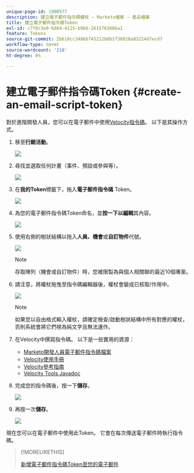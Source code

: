 ```yaml
---
unique-page-id: 1900577
description: 建立電子郵件指令碼權杖 — Marketo檔案 — 產品檔案
title: 建立電子郵件指令碼Token
exl-id: c7f8c3e0-6d64-4115-b9b6-261576360ba1
feature: Tokens
source-git-commit: 2b610cc3486b745212b0b1f36018a83214d7ecd7
workflow-type: tm+mt
source-wordcount: '218'
ht-degree: 0%

---
```


# 建立電子郵件指令碼Token {#create-an-email-script-token}

對於進階開發人員，您可以在電子郵件中使用[Velocity指令碼](https://velocity.apache.org/engine/1.7/user-guide.html)。 以下是其操作方式。

1. 移至&#x200B;**行銷活動**。

   ![](assets/ma.png)

1. 尋找並選取任何計畫（事件、預設或參與等）。

   ![](assets/image2014-9-17-22-3a21-3a24.png)

1. 在&#x200B;**我的Token**&#x200B;標籤下，拖入&#x200B;**電子郵件指令碼** Token。

   ![](assets/image2014-9-17-22-3a21-3a29.png)

1. 為您的電子郵件指令碼Token命名，並&#x200B;**按一下以編輯**&#x200B;其內容。

   ![](assets/image2014-9-17-22-3a21-3a46.png)

1. 使用右側的樹狀結構以拖入&#x200B;**人員、機會**&#x200B;或&#x200B;**自訂物件**&#x200B;代號。

   ![](assets/five-2.png)

   >[!NOTE]
   >
   >存取陣列（機會或自訂物件）時，您被限製為與個人相關聯的最近10個專案。

1. 請注意，將權杖拖曳至指令碼編輯器後，權杖會變成已核取/作用中。

   ![](assets/image2014-9-17-22-3a22-3a33.png)

   >[!NOTE]
   >
   >如果您以自由格式輸入權杖，請確定檢查/啟動樹狀結構中所有對應的權杖，否則系統會將它們視為純文字且無法運作。

1. 在Velocity中撰寫指令碼。 以下是一些實用的資源：

   * [Marketo開發人員電子郵件指令碼檔案](https://experienceleague.adobe.com/zh-hant/docs/marketo-developer/marketo/email-scripting)
   * [Velocity使用手冊](https://velocity.apache.org/engine/devel/user-guide.html)
   * [Velocity參考指南](https://velocity.apache.org/engine/devel/vtl-reference-guide.html)
   * [Velocity Tools Javadoc](https://velocity.apache.org/tools/releases/2.0/javadoc/index.html)

1. 完成您的指令碼後，按一下&#x200B;**儲存**。

   ![](assets/image2014-9-17-22-3a23-3a1.png)

1. 再按一次&#x200B;**儲存**。

   ![](assets/image2014-9-17-22-3a23-3a13.png)

現在您可以在電子郵件中使用此Token。 它會在每次傳送電子郵件時執行指令碼。

>[!MORELIKETHIS]
>
>[新增電子郵件指令碼Token至您的電子郵件](/help/marketo/product-docs/email-marketing/general/using-tokens/add-an-email-script-token-to-your-email.md)
